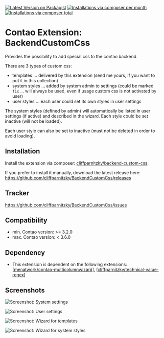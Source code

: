 [![Latest Version on Packagist](http://img.shields.io/packagist/v/cliffparnitzky/backend-custom-css.svg?style=flat)](https://packagist.org/packages/cliffparnitzky/backend-custom-css)
[![Installations via composer per month](http://img.shields.io/packagist/dm/cliffparnitzky/backend-custom-css.svg?style=flat)](https://packagist.org/packages/cliffparnitzky/backend-custom-css)
[![Installations via composer total](http://img.shields.io/packagist/dt/cliffparnitzky/backend-custom-css.svg?style=flat)](https://packagist.org/packages/cliffparnitzky/backend-custom-css)

Contao Extension: BackendCustomCss
==================================

Provides the possibility to add special css to the contao backend.

There are 3 types of custom css:
- templates ... delivered by this extension (send me yours, if you want to put it in this collection)
- system styles ... added by system admin to settings (could be marked `fix` ... will always be used, even if usage custom css is not activated by user)
- user styles ... each user could set its own styles in user settings

The system styles (defined by admin) will automatically be listed in user settings (if active) and described in the wizard. Each style could be set inactive (will not be loaded).

Each user style can also be set to inactive (must not be deleted in order to avoid loading).


Installation
------------

Install the extension via composer: [cliffparnitzky/backend-custom-css](https://packagist.org/packages/cliffparnitzky/backend-custom-css).

If you prefer to install it manually, download the latest release here: https://github.com/cliffparnitzky/BackendCustomCss/releases


Tracker
-------

https://github.com/cliffparnitzky/BackendCustomCss/issues


Compatibility
-------------

- min. Contao version: >= 3.2.0
- max. Contao version: <  3.6.0


Dependency
----------

- This extension is dependent on the following extensions: [[menatwork/contao-multicolumnwizard]](https://packagist.org/packages/menatwork/contao-multicolumnwizard), [[cliffparnitzky/technical-value-regex]](https://packagist.org/packages/cliffparnitzky/technical-value-regex)


Screenshots
-----------

![Screenshot: System settings](https://raw.github.com/cliffparnitzky/BackendCustomCss/master/screenshot_settings.jpg)

![Screenshot: User settings](https://raw.github.com/cliffparnitzky/BackendCustomCss/master/screenshot_user.jpg)

![Screenshot: Wizard for templates](https://raw.github.com/cliffparnitzky/BackendCustomCss/master/screenshot_user_wizard_templates.jpg)

![Screenshot: Wizard for system styles](https://raw.github.com/cliffparnitzky/BackendCustomCss/master/screenshot_user_wizard_system_styles.jpg)